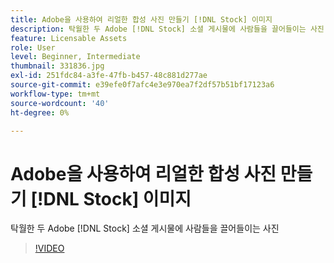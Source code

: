 ```yaml
---
title: Adobe을 사용하여 리얼한 합성 사진 만들기 [!DNL Stock] 이미지
description: 탁월한 두 Adobe [!DNL Stock] 소셜 게시물에 사람들을 끌어들이는 사진
feature: Licensable Assets
role: User
level: Beginner, Intermediate
thumbnail: 331836.jpg
exl-id: 251fdc84-a3fe-47fb-b457-48c881d277ae
source-git-commit: e39efe0f7afc4e3e970ea7f2df57b51bf17123a6
workflow-type: tm+mt
source-wordcount: '40'
ht-degree: 0%

---
```


# Adobe을 사용하여 리얼한 합성 사진 만들기 [!DNL Stock] 이미지

탁월한 두 Adobe [!DNL Stock] 소셜 게시물에 사람들을 끌어들이는 사진

>[!VIDEO](https://video.tv.adobe.com/v/331836?hidetitle=true)
